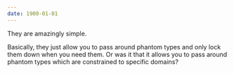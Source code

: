 ```yaml
---
date: 1900-01-01
---
```



They are amazingly simple.

Basically, they just allow you to pass around phantom types and only lock them down
when you need them. Or was it that it allows you to pass around phantom types which
are constrained to specific domains?

